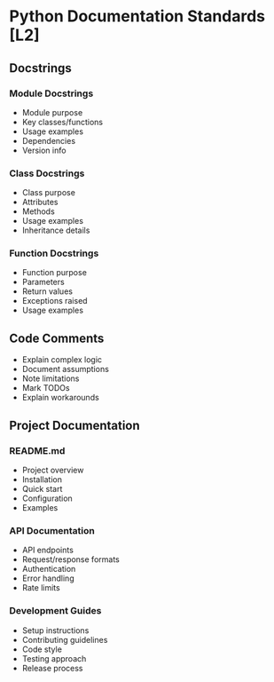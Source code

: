 # Python Documentation Standards [L2]

## Docstrings
### Module Docstrings
- Module purpose
- Key classes/functions
- Usage examples
- Dependencies
- Version info

### Class Docstrings
- Class purpose
- Attributes
- Methods
- Usage examples
- Inheritance details

### Function Docstrings
- Function purpose
- Parameters
- Return values
- Exceptions raised
- Usage examples

## Code Comments
- Explain complex logic
- Document assumptions
- Note limitations
- Mark TODOs
- Explain workarounds

## Project Documentation
### README.md
- Project overview
- Installation
- Quick start
- Configuration
- Examples

### API Documentation
- API endpoints
- Request/response formats
- Authentication
- Error handling
- Rate limits

### Development Guides
- Setup instructions
- Contributing guidelines
- Code style
- Testing approach
- Release process